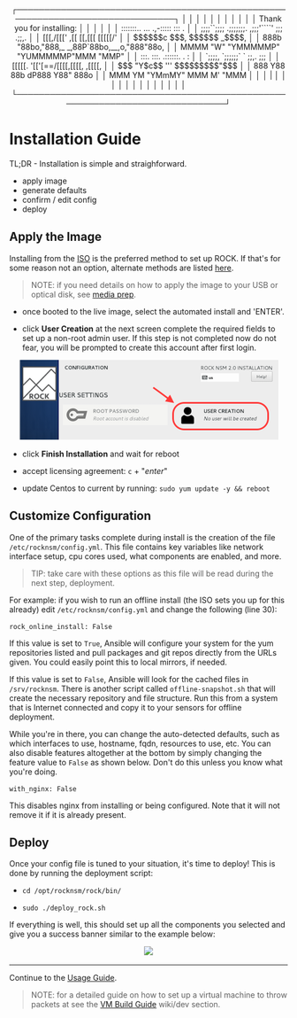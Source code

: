 <p align="center">
┌──────────────────────────────────────────────────────────────────────────────┐
│                                                                              │
│                                                                              │
│                                                                              │
│                                                                              │
│                                                                              │
│                       Thank you for installing:                              │
│                                                                              │
│                                                                              │
│                 :::::::..       ...       .,-:::::  :::  .                   │
│                 ;;;;``;;;;   .;;;;;;;.  ,;;;'````'  ;;; .;;,.                │
│                  [[[,/[[['  ,[[     [[,[[[          [[[[[/'                  │
│                  $$$$$$c    $$$,     $$$$$$        _$$$$,                    │
│                  888b "88bo,"888,_ _,88P`88bo,__,o,"888"88o,                 │
│                  MMMM   "W"   "YMMMMMP"   "YUMMMMMP"MMM "MMP"                │
│                          :::.    :::. .::::::. .        :                    │
│                          `;;;;,  `;;;;;;`    ` ;;,.    ;;;                   │
│                            [[[[[. '[['[==/[[[[,[[[[, ,[[[[,                  │
│                            $$$ "Y$c$$  '''    $$$$$$$$$"$$$                  │
│                            888    Y88 88b    dP888 Y88" 888o                 │
│                            MMM     YM  "YMmMY" MMM  M'  "MMM                 │
│                                                                              │
|                                                                              │
│                                                                              │
│                                                                              │
│                                                                              │
│                                                                              │
│                                                                              │
│                                                                              │
└──────────────────────────────────────────────────────────────────────────────┘

# Installation Guide
</p>

TL;DR - Installation is simple and straighforward.

-  apply image
-  generate defaults
-  confirm / edit config
-  deploy


## Apply the Image

Installing from the [ISO](https://github.com/rocknsm/rock/releases) is the preferred method to set up ROCK.  If that's for some reason not an option, alternate methods are listed [here](alt_install.md).

> NOTE: if you need details on how to apply the image to your USB or optical disk, see [media prep](media_prep.md).

-  once booted to the live image, select the automated install and 'ENTER'.

-  click **User Creation** at the next screen complete the required fields to set up a non-root admin user.  If this step is not completed now do not fear, you will be prompted to create this account after first login.

<p align="center">
<img src="user_creation.png">
</p>

-  click **Finish Installation** and wait for reboot

-  accept licensing agreement: `c` + "*enter*"

-  update Centos to current by running: `sudo yum update -y && reboot`


<!-- ## Generate Defaults

After applying updates ROCK needs a default configuration to build upon.  This is done by running the aptly named named script as the admin user you created:

-  `cd /opt/rocknsm/rock`

-  `sudo ./generate_defaults.sh`

-  if this is successful you will see:

"*Defaults generated. Adjust /etc/rocknsm/config.yml as needed.*" -->


## Customize Configuration

One of the primary tasks complete during install is the creation of the file `/etc/rocknsm/config.yml`.  This file contains key variables like network interface setup, cpu cores used, what components are enabled, and more.

> TIP: take care with these options as this file will be read during the next step, deployment.

For example:  if you wish to run an offline install (the ISO sets you up for this already) edit `/etc/rocknsm/config.yml` and change the following (line 30):

```
rock_online_install: False
```

If this value is set to `True`, Ansible will configure your system for the yum repositories listed and pull packages and git repos directly from the URLs given. You could easily point this to local mirrors, if needed.

If this value is set to `False`, Ansible will look for the cached files in `/srv/rocknsm`. There is another script called `offline-snapshot.sh` that will create the necessary repository and file structure. Run this from a system that is Internet connected and copy it to your sensors for offline deployment.

While you're in there, you can change the auto-detected defaults, such as which interfaces to use, hostname, fqdn, resources to use, etc. You can also disable features altogether at the bottom by simply changing the feature value to `False` as shown below. Don't do this unless you know what you're doing.

```
with_nginx: False
```

This disables nginx from installing or being configured. Note that it will not remove it if it is already present.


## Deploy

Once your config file is tuned to your situation, it's time to deploy!  This is done by running the deployment script:

-  `cd /opt/rocknsm/rock/bin/`

-  `sudo ./deploy_rock.sh`

If everything is well, this should set up all the components you selected and give you a success banner similar to the example below:

<p align="center">
<a href="https://asciinema.org/a/2rS2u1fJzhaNVtkuKWgqd5BQl" target="_blank"><img src="https://asciinema.org/a/2rS2u1fJzhaNVtkuKWgqd5BQl.png" width="469"/></a>
</p>

---

Continue to the [Usage Guide](usage.md).

> NOTE: for a detailed guide on how to set up a virtual machine to throw packets at see the [VM Build Guide](../dev/vm_guide.md) wiki/dev section.


<!--

# SHOWTERM Notes

<iframe src="http://showterm.io/a6fd7bb5a09c1646db39d" width="640" height="480"></iframe>  //deploy.sh

http://showterm.io/017a093d585d07e2b8f78 //rock_status

http://showterm.io/cb9121ffc7622a36e36de //rock_start

http://showterm.io/82d9280ceb4c9e2546f29 //rock_stop


# ASCIINEMA Notes

<a href="" target="_blank"><img src=".png" width="835"/></a>

https://asciinema.org/a/2rS2u1fJzhaNVtkuKWgqd5BQl //deploy.sh

https://asciinema.org/a/z9qgFqFTr9HoeSMpX2gKWXqng //rock_status

https://asciinema.org/a/QAxK2iiWEw2bFRKUc5JFri3n9 //rock_start

https://asciinema.org/a/ME56ahRQrj3qmrynGzCc47GyM //rock_stop


# ORIGINAL
```
PLAY RECAP ********************************************************************
simplerockbuild.simplerock.lan : ok=40   changed=2    unreachable=0    failed=0
```

-->
